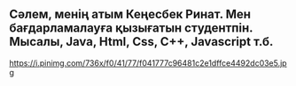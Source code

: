 ## Сәлем, менің атым Кеңесбек Ринат. Мен бағдарламалауға қызығатын студентпін. Мысалы, Java, Html, Css, C++, Javascript т.б. 
https://i.pinimg.com/736x/f0/41/77/f041777c96481c2e1dffce4492dc03e5.jpg
